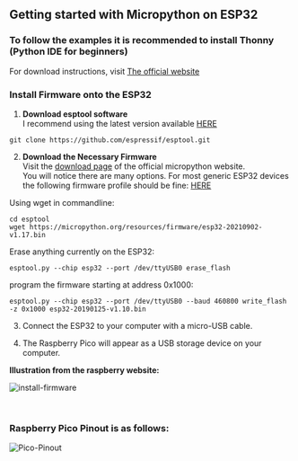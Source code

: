 ## Getting started with Micropython on ESP32

### To follow the examples it is recommended to install Thonny (Python IDE for beginners)

For download instructions, visit [The official website](https://thonny.org "Official Thonny Website")

### Install Firmware onto the ESP32

1. **Download esptool software** <br />
I recommend using the latest version available [HERE](https://github.com/espressif/esptool)

```console
git clone https://github.com/espressif/esptool.git

```

2. **Download the Necessary Firmware** <br />
Visit the [download page](https://micropython.org/download/) of the official micropython website. <br />
You will notice there are many options. For most generic ESP32 devices the following firmware profile should be fine: [HERE](https://micropython.org/download/esp32/)

Using wget in commandline:

```shell
cd esptool
wget https://micropython.org/resources/firmware/esp32-20210902-v1.17.bin

```

Erase anything currently on the ESP32:

```shell
esptool.py --chip esp32 --port /dev/ttyUSB0 erase_flash

```
program the firmware starting at address 0x1000:

```shell
esptool.py --chip esp32 --port /dev/ttyUSB0 --baud 460800 write_flash -z 0x1000 esp32-20190125-v1.10.bin
```

3. Connect the ESP32 to your computer with a micro-USB cable.

4. The Raspberry Pico will appear as a USB storage device on your computer.


__Illustration from the raspberry website:__

![install-firmware](images/install-firmware.webp)

<br />

### Raspberry Pico Pinout is as follows:

![Pico-Pinout](images/pico_pinout.png)
